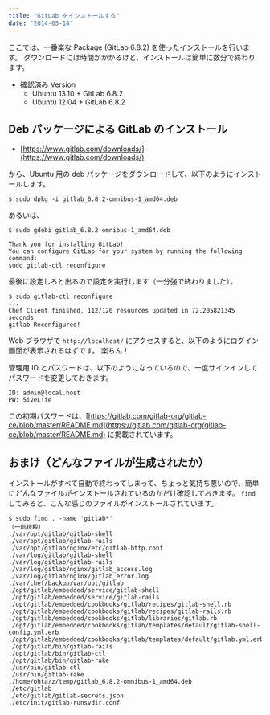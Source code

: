 ```yaml
---
title: "GitLab をインストールする"
date: "2014-05-14"
---
```



ここでは、一番楽な Package (GitLab 6.8.2) を使ったインストールを行います。
ダウンロードには時間がかかるけど、インストールは簡単に数分で終わります。

* 確認済み Version
  - Ubuntu 13.10 + GitLab 6.8.2
  - Ubuntu 12.04 + GitLab 6.8.2


Deb パッケージによる GitLab のインストール
----

- [https://www.gitlab.com/downloads/](https://www.gitlab.com/downloads/)

から、Ubuntu 用の deb パッケージをダウンロードして、以下のようにインストールします。

```
$ sudo dpkg -i gitlab_6.8.2-omnibus-1_amd64.deb
```

あるいは、

```
$ sudo gdebi gitlab_6.8.2-omnibus-1_amd64.deb
...
Thank you for installing GitLab!
You can configure GitLab for your system by running the following command:
sudo gitlab-ctl reconfigure
```

最後に設定しろと出るので設定を実行します（一分強で終わりました）。

```
$ sudo gitlab-ctl reconfigure
...
Chef Client finished, 112/120 resources updated in 72.205821345 seconds
gitlab Reconfigured!
```

Web ブラウザで `http://localhost/` にアクセスすると、以下のようにログイン画面が表示されるはずです。
楽ちん！

管理用 ID とパスワードは、以下のようになっているので、一度サインインしてパスワードを変更しておきます。

```
ID: admin@local.host
PW: 5iveL!fe
```

この初期パスワードは、[https://gitlab.com/gitlab-org/gitlab-ce/blob/master/README.md](https://gitlab.com/gitlab-org/gitlab-ce/blob/master/README.md) に掲載されています。


おまけ（どんなファイルが生成されたか）
----

インストールがすべて自動で終わってしまって、ちょっと気持ち悪いので、簡単にどんなファイルがインストールされているのかだけ確認しておきます。
`find` してみると、こんな感じのファイルがインストールされています。

```
$ sudo find . -name 'gitlab*'
（一部抜粋）
./var/opt/gitlab/gitlab-shell
./var/opt/gitlab/gitlab-rails
./var/opt/gitlab/nginx/etc/gitlab-http.conf
./var/log/gitlab/gitlab-shell
./var/log/gitlab/gitlab-rails
./var/log/gitlab/nginx/gitlab_access.log
./var/log/gitlab/nginx/gitlab_error.log
./var/chef/backup/var/opt/gitlab
./opt/gitlab/embedded/service/gitlab-shell
./opt/gitlab/embedded/service/gitlab-rails
./opt/gitlab/embedded/cookbooks/gitlab/recipes/gitlab-shell.rb
./opt/gitlab/embedded/cookbooks/gitlab/recipes/gitlab-rails.rb
./opt/gitlab/embedded/cookbooks/gitlab/libraries/gitlab.rb
./opt/gitlab/embedded/cookbooks/gitlab/templates/default/gitlab-shell-config.yml.erb
./opt/gitlab/embedded/cookbooks/gitlab/templates/default/gitlab.yml.erb
./opt/gitlab/bin/gitlab-rails
./opt/gitlab/bin/gitlab-ctl
./opt/gitlab/bin/gitlab-rake
./usr/bin/gitlab-ctl
./usr/bin/gitlab-rake
./home/ohta/z/temp/gitlab_6.8.2-omnibus-1_amd64.deb
./etc/gitlab
./etc/gitlab/gitlab-secrets.json
./etc/init/gitlab-runsvdir.conf
```

